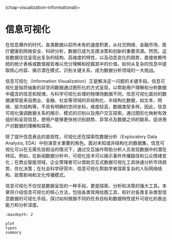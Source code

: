 (chap-visualization-informational)=
# 信息可视化

在信息爆炸的时代，各类数据以前所未有的速度积累，从社交网络、金融市场、医疗健康到网络安全、科研分析，数据已成为支撑决策和创新的重要资源。然而，这些数据往往呈现出复杂的结构、高维度的特性，以及动态变化的趋势，直接依赖传统的统计表格或数值报告难以充分理解和挖掘其中的价值。如何从复杂的信息中提取核心内容、揭示潜在模式、识别关键关系，成为数据分析领域的一大挑战。

信息可视化（Information Visualization）正是解决这一问题的关键手段。信息可视化是指将抽象的非空间数据通过图形化的方式呈现，以帮助用户理解和分析数据中蕴含的信息和规律。与科学可视化处理的物理场数据不同，信息可视化面对的数据通常是来自商业、金融、社会等领域的非结构化、半结构化数据，如文本、网络、层次结构等，不具有明确的空间坐标，维度较高，数据类型多样。因此，信息可视化强调数据关系的揭示、模式的识别以及用户交互探索，通过图形化映射有效组织和呈现信息，使用户能够更快地识别趋势、异常点及数据之间的联系，促进用户对数据的理解和探索。

除了提升信息表达的直观性，可视化还在探索性数据分析（Exploratory Data Analysis, EDA）中扮演至关重要的角色。面对未知或非结构化的数据集，信息可视化可以在无需先验假设的情况下，通过交互操作帮助分析人员发现数据中的潜在特征。例如，在新闻数据分析中，可视化技术可以揭示事件传播路径和公众情绪变化；在商业智能领域，企业管理者可以借助交互式数据可视化工具快速分析市场趋势、优化决策；在社会科学研究中，信息可视化帮助学者探索复杂的人际网络结构、政策影响和文化传播模式。

信息可视化不仅仅是数据呈现的一种手段，更是探索、分析和决策的强大工具。本章将介绍信息可视化的核心方法，包括各类常用绘图工具，和针对各类复杂类型信息数据的可视化手段，探讨如何根据不同的任务目标和数据特性提升可视化的表达能力和分析深度。

```{toctree}
:maxdepth: 2

plot
types
summary
```